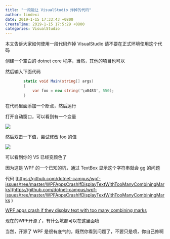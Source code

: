```yaml
---
title: "一段能让 VisualStudio 炸掉的代码"
author: lindexi
date: 2019-1-15 17:33:43 +0800
CreateTime: 2019-1-15 17:5:29 +0800
categories: VisualStudio
---
```


本文告诉大家如何使用一段代码炸掉 VisualStudio 请不要在正式环境使用这个代码

<!--more-->


<!-- csdn -->

创建一个空白的 dotnet core 程序，当然，其他的项目也可以

然后输入下面代码

```csharp
        static void Main(string[] args)
        {
            var foo = new string('\u0483', 550);
        }
```

在代码里面添加一个断点，然后运行

打开自动窗口，可以看到有一个变量

<!-- ![](image/一段能让 VisualStudio 炸掉的代码/一段能让 VisualStudio 炸掉的代码0.png) -->

![](http://image.acmx.xyz/lindexi%2F201911517649978)

然后双击一下值，尝试修改 foo 的值

<!-- ![](image/一段能让 VisualStudio 炸掉的代码/一段能让 VisualStudio 炸掉的代码1.png) -->

![](http://image.acmx.xyz/lindexi%2F20191151773418)

可以看到你的 VS 已经变颜色了

因为这是 WPF 的一个已知的坑，通过 TextBox 显示这个字符串就会 gg 的问题

代码 [https://github.com/dotnet-campus/wpf-issues/tree/master/WPFAppsCrashIfDisplayTextWithTooManyCombiningMarks](https://github.com/dotnet-campus/wpf-issues/tree/master/WPFAppsCrashIfDisplayTextWithTooManyCombiningMarks )

[WPF apps crash if they display text with too many combining marks](https://github.com/dotnet/wpf/issues/244 )

现在的WPF开源了，有什么坑都可以在这里面喷

当然，开源了 WPF 是很有底气的，既然你看到问题了，不要只是喷，你自己修啊


